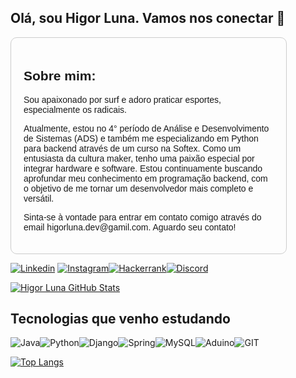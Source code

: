 ## Olá, sou Higor Luna. Vamos nos conectar 👋

<div style="border: 1px solid #ccc; padding: 20px; border-radius: 10px; max-width: 400px; font-family: Arial, sans-serif;">
    <h2>Sobre mim:</h2>
    <p>Sou apaixonado por surf e adoro praticar esportes, especialmente os radicais.</p>
    <p>Atualmente, estou no 4° período de Análise e Desenvolvimento de Sistemas (ADS) e também me especializando em Python para backend através de um curso na Softex. Como um entusiasta da cultura maker, tenho uma paixão especial por integrar hardware e software. Estou continuamente buscando aprofundar meu conhecimento em programação backend, com o objetivo de me tornar um desenvolvedor mais completo e versátil.</p>
    <p>Sinta-se à vontade para entrar em contato comigo através do email higorluna.dev@gamil.com. Aguardo seu contato!</p>
</div>

<div>
    </p>

<p>
<div>

[![Linkedin](https://img.shields.io/badge/LinkedIn-0077B5?style=for-the-badge&logo=linkedin&logoColor=white)](https://www.linkedin.com/in/higor-luna/) [![Instagram](https://img.shields.io/badge/Instagram-E4405F?style=for-the-badge&logo=instagram&logoColor=white)](https://www.instagram.com/higor_luna/)[![Hackerrank](https://img.shields.io/badge/-Hackerrank-2EC866?style=for-the-badge&logo=HackerRank&logoColor=white)](https://www.hackerrank.com/profile/higorluna_dev)[![Discord](https://img.shields.io/badge/Discord-7289DA?style=for-the-badge&logo=discord&logoColor=white)](https://discord.com/users/1019085953744240730)

[![Higor Luna GitHub Stats](https://github-readme-stats.vercel.app/api?username=higorluna&show_icons=true&theme=vision-friendly-dark&locale=pt-br)](https://github.com/anuraghazra/github-readme-stats)

## Tecnologias que venho estudando

![Java](https://img.shields.io/badge/Java-ED8B00?style=for-the-badge&logo=openjdk&logoColor=white)![Python](https://img.shields.io/badge/Python-3776AB?style=for-the-badge&logo=python&logoColor=white)![Django](https://img.shields.io/badge/Django-092E20?style=for-the-badge&logo=django&logoColor=white)![Spring](https://img.shields.io/badge/Spring-6DB33F?style=for-the-badge&logo=spring&logoColor=white)![MySQL](https://img.shields.io/badge/MySQL-005C84?style=for-the-badge&logo=mysql&logoColor=white)![Aduino](https://img.shields.io/badge/Arduino-00979D?style=for-the-badge&logo=Arduino&logoColor=white)![GIT](https://img.shields.io/badge/GIT-E44C30?style=for-the-badge&logo=git&logoColor=white)



[![Top Langs](https://github-readme-stats.vercel.app/api/top-langs/?username=higorluna&locale=pt-br&theme=vision-friendly-dark&layout=compact)](https://github.com/anuraghazra/github-readme-stats)
